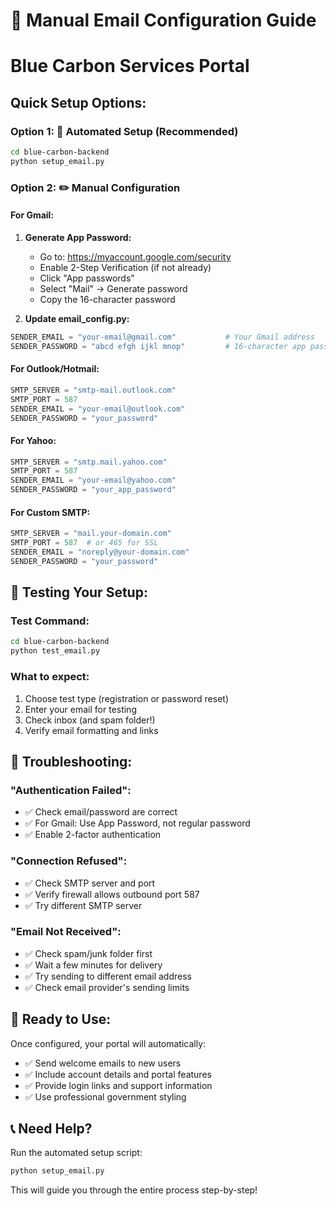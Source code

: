 # 📧 Manual Email Configuration Guide
# Blue Carbon Services Portal

## Quick Setup Options:

### Option 1: 🤖 Automated Setup (Recommended)
```bash
cd blue-carbon-backend
python setup_email.py
```

### Option 2: ✏️ Manual Configuration

#### For Gmail:
1. **Generate App Password:**
   - Go to: https://myaccount.google.com/security
   - Enable 2-Step Verification (if not already)
   - Click "App passwords" 
   - Select "Mail" → Generate password
   - Copy the 16-character password

2. **Update email_config.py:**
```python
SENDER_EMAIL = "your-email@gmail.com"           # Your Gmail address
SENDER_PASSWORD = "abcd efgh ijkl mnop"         # 16-character app password
```

#### For Outlook/Hotmail:
```python
SMTP_SERVER = "smtp-mail.outlook.com"
SMTP_PORT = 587
SENDER_EMAIL = "your-email@outlook.com"
SENDER_PASSWORD = "your_password"
```

#### For Yahoo:
```python
SMTP_SERVER = "smtp.mail.yahoo.com" 
SMTP_PORT = 587
SENDER_EMAIL = "your-email@yahoo.com"
SENDER_PASSWORD = "your_app_password"
```

#### For Custom SMTP:
```python
SMTP_SERVER = "mail.your-domain.com"
SMTP_PORT = 587  # or 465 for SSL
SENDER_EMAIL = "noreply@your-domain.com"
SENDER_PASSWORD = "your_password"
```

## 🧪 Testing Your Setup:

### Test Command:
```bash
cd blue-carbon-backend
python test_email.py
```

### What to expect:
1. Choose test type (registration or password reset)
2. Enter your email for testing
3. Check inbox (and spam folder!)
4. Verify email formatting and links

## 🔧 Troubleshooting:

### "Authentication Failed":
- ✅ Check email/password are correct
- ✅ For Gmail: Use App Password, not regular password
- ✅ Enable 2-factor authentication

### "Connection Refused": 
- ✅ Check SMTP server and port
- ✅ Verify firewall allows outbound port 587
- ✅ Try different SMTP server

### "Email Not Received":
- ✅ Check spam/junk folder first
- ✅ Wait a few minutes for delivery
- ✅ Try sending to different email address
- ✅ Check email provider's sending limits

## 🚀 Ready to Use:

Once configured, your portal will automatically:
- ✅ Send welcome emails to new users
- ✅ Include account details and portal features
- ✅ Provide login links and support information
- ✅ Use professional government styling

## 📞 Need Help?

Run the automated setup script:
```bash
python setup_email.py
```

This will guide you through the entire process step-by-step!